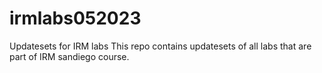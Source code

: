 # irmlabs052023
Updatesets for IRM labs
This repo contains updatesets of all labs that are part of IRM sandiego course.
